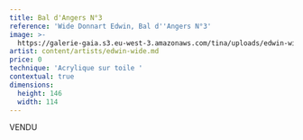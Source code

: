 ```yaml
---
title: Bal d'Angers N°3
reference: 'Wide Donnart Edwin, Bal d''Angers N°3'
image: >-
  https://galerie-gaia.s3.eu-west-3.amazonaws.com/tina/uploads/edwin-wide-donnart/galerie-gaia-wide-edwin-BalAngers3-146x114.jpg
artist: content/artists/edwin-wide.md
price: 0
technique: 'Acrylique sur toile '
contextual: true
dimensions:
  height: 146
  width: 114
---
```


VENDU
